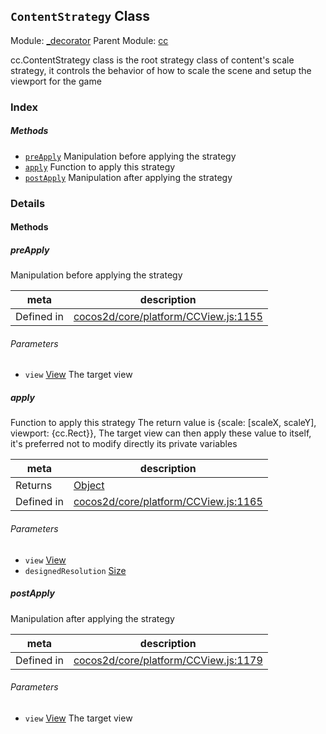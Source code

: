 ## `ContentStrategy` Class



Module: [_decorator](../modules/_decorator.md)
Parent Module: [cc](../modules/cc.md)


<p>cc.ContentStrategy class is the root strategy class of content's scale strategy,
it controls the behavior of how to scale the scene and setup the viewport for the game</p>



### Index



##### Methods

  - [`preApply`](#preapply) Manipulation before applying the strategy
  - [`apply`](#apply) Function to apply this strategy
  - [`postApply`](#postapply) Manipulation after applying the strategy



### Details




<!-- Method Block -->
#### Methods


##### preApply

Manipulation before applying the strategy

| meta | description |
|------|-------------|
| Defined in | [cocos2d/core/platform/CCView.js:1155](https://github.com/cocos-creator/engine/blob/b4415d3f111db35eb92e588d63bcb560003ea469/cocos2d/core/platform/CCView.js#L1155) |

###### Parameters
- `view` <a href="../classes/View.html" class="crosslink">View</a> The target view


##### apply

Function to apply this strategy
The return value is {scale: [scaleX, scaleY], viewport: {cc.Rect}},
The target view can then apply these value to itself, it's preferred not to modify directly its private variables

| meta | description |
|------|-------------|
| Returns | <a href="https://developer.mozilla.org/en/JavaScript/Reference/Global_Objects/Object" class="crosslink external" target="_blank">Object</a> 
| Defined in | [cocos2d/core/platform/CCView.js:1165](https://github.com/cocos-creator/engine/blob/b4415d3f111db35eb92e588d63bcb560003ea469/cocos2d/core/platform/CCView.js#L1165) |

###### Parameters
- `view` <a href="../classes/View.html" class="crosslink">View</a> 
- `designedResolution` <a href="../classes/Size.html" class="crosslink">Size</a> 


##### postApply

Manipulation after applying the strategy

| meta | description |
|------|-------------|
| Defined in | [cocos2d/core/platform/CCView.js:1179](https://github.com/cocos-creator/engine/blob/b4415d3f111db35eb92e588d63bcb560003ea469/cocos2d/core/platform/CCView.js#L1179) |

###### Parameters
- `view` <a href="../classes/View.html" class="crosslink">View</a> The target view




